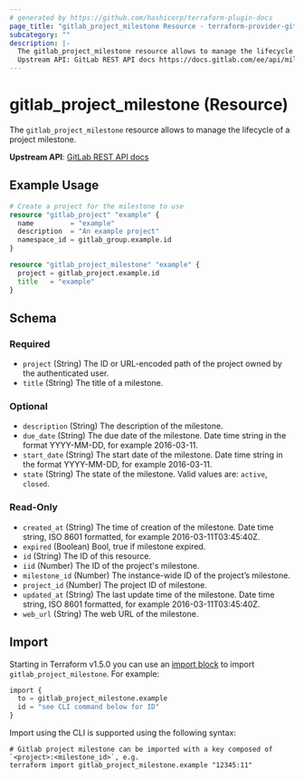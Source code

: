 ```yaml
---
# generated by https://github.com/hashicorp/terraform-plugin-docs
page_title: "gitlab_project_milestone Resource - terraform-provider-gitlab"
subcategory: ""
description: |-
  The gitlab_project_milestone resource allows to manage the lifecycle of a project milestone.
  Upstream API: GitLab REST API docs https://docs.gitlab.com/ee/api/milestones.html
---
```


# gitlab_project_milestone (Resource)

The `gitlab_project_milestone` resource allows to manage the lifecycle of a project milestone.

**Upstream API**: [GitLab REST API docs](https://docs.gitlab.com/ee/api/milestones.html)

## Example Usage

```terraform
# Create a project for the milestone to use
resource "gitlab_project" "example" {
  name         = "example"
  description  = "An example project"
  namespace_id = gitlab_group.example.id
}

resource "gitlab_project_milestone" "example" {
  project = gitlab_project.example.id
  title   = "example"
}
```

<!-- schema generated by tfplugindocs -->
## Schema

### Required

- `project` (String) The ID or URL-encoded path of the project owned by the authenticated user.
- `title` (String) The title of a milestone.

### Optional

- `description` (String) The description of the milestone.
- `due_date` (String) The due date of the milestone. Date time string in the format YYYY-MM-DD, for example 2016-03-11.
- `start_date` (String) The start date of the milestone. Date time string in the format YYYY-MM-DD, for example 2016-03-11.
- `state` (String) The state of the milestone. Valid values are: `active`, `closed`.

### Read-Only

- `created_at` (String) The time of creation of the milestone. Date time string, ISO 8601 formatted, for example 2016-03-11T03:45:40Z.
- `expired` (Boolean) Bool, true if milestone expired.
- `id` (String) The ID of this resource.
- `iid` (Number) The ID of the project's milestone.
- `milestone_id` (Number) The instance-wide ID of the project’s milestone.
- `project_id` (Number) The project ID of milestone.
- `updated_at` (String) The last update time of the milestone. Date time string, ISO 8601 formatted, for example 2016-03-11T03:45:40Z.
- `web_url` (String) The web URL of the milestone.

## Import

Starting in Terraform v1.5.0 you can use an [import block](https://developer.hashicorp.com/terraform/language/import) to import `gitlab_project_milestone`. For example:
```terraform
import {
  to = gitlab_project_milestone.example
  id = "see CLI command below for ID"
}
```

Import using the CLI is supported using the following syntax:

```shell
# Gitlab project milestone can be imported with a key composed of `<project>:<milestone_id>`, e.g.
terraform import gitlab_project_milestone.example "12345:11"
```
